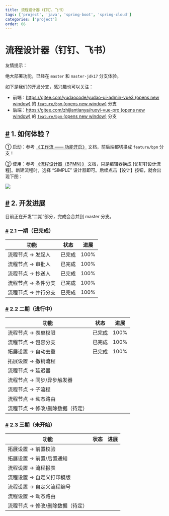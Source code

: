 ```yaml
---
title: 流程设计器（钉钉、飞书）
tags: ['project', 'java', 'spring-boot', 'spring-cloud']
categories: ['project']
order: 66
---
```

# 流程设计器（钉钉、飞书）

友情提示：

 绝大部署功能，已经在 `master` 和 `master-jdk17` 分支体验。

 如下是我们的开发分支，感兴趣也可以关注：

 * 前端：[https://gitee.com/yudaocode/yudao-ui-admin-vue3  (opens new window)](https://gitee.com/yudaocode/yudao-ui-admin-vue3) 的 [`feature/bpm`  (opens new window)](https://gitee.com/yudaocode/yudao-ui-admin-vue3/tree/feature%2Fbpm/) 分支
* 后端：[https://gitee.com/zhijiantianya/ruoyi-vue-pro  (opens new window)](https://gitee.com/zhijiantianya/ruoyi-vue-pro) 的 [`feature/bpm`  (opens new window)](https://gitee.com/zhijiantianya/ruoyi-vue-pro/tree/feature%2Fbpm/) 分支
 ## [#](#_1-如何体验) 1. 如何体验？

 ① 启动：参考 [《工作流 —— 功能开启》](/bpm/) 文档，前后端都切换成 `feature/bpm` 分支！

 ② 使用：参考 [《流程设计器（BPMN）》](/bpm/model-designer-bpmn/) 文档，只是编辑器换成 [访钉钉设计流程]。新建流程时，选择 “SIMPLE” 设计器即可。后续点击【设计】按钮，就会出现下图：

 ![](https://doc.iocoder.cn/img/%E5%B7%A5%E4%BD%9C%E6%B5%81%E6%89%8B%E5%86%8C/%E9%92%89%E9%92%89%E8%AE%BE%E8%AE%A1%E5%99%A8/02.png)

 ## [#](#_2-开发进展) 2. 开发进展

 目前正在开发“二期”部分，完成会合并到 master 分支。

 ### [#](#_2-1-一期-已完成) 2.1 一期（已完成）

 

| 功能 | 状态 | 进展 |
| --- | --- | --- |
| 流程节点 -> 发起人 | 已完成 | 100% |
| 流程节点 -> 审批人 | 已完成 | 100% |
| 流程节点 -> 抄送人 | 已完成 | 100% |
| 流程节点 -> 条件分支 | 已完成 | 100% |
| 流程节点 -> 并行分支 | 已完成 | 100% |

 ### [#](#_2-2-二期-进行中) 2.2 二期（进行中）

 

| 功能 | 状态 | 进展 |
| --- | --- | --- |
| 流程节点 -> 表单权限 | 已完成 | 100% |
| 流程节点 -> 包容分支 | 已完成 | 100% |
| 拓展设置 -> 自动去重 | 已完成 | 100% |
| 拓展设置 -> 撤销流程 |  |  |
| 流程节点 -> 延迟器 |  |  |
| 流程节点 -> 同步/异步触发器 |  |  |
| 流程节点 -> 子流程 |  |  |
| 流程节点 -> 动态路由 |  |  |
| 流程节点 -> 修改/删除数据（待定） |  |  |

 ### [#](#_2-3-三期-未开始) 2.3 三期（未开始）

 

| 功能 | 状态 | 进展 |
| --- | --- | --- |
| 拓展设置 -> 前置校验 |  |  |
| 拓展设置 -> 前置/后置通知 |  |  |
| 流程设置 -> 流程报表 |  |  |
| 流程设置 -> 自定义打印模版 |  |  |
| 流程设置 -> 自定义流程编号 |  |  |
| 流程设置 -> 动态路由 |  |  |
| 流程节点 -> 修改/删除数据（待定） |  |  |

